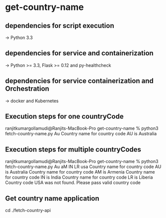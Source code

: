 # get-country-name

## dependencies for script execution
-> Python 3.3

## dependencies for service and containerization
-> Python >= 3.3, Flask >= 0.12 and py-healthcheck

## dependencies for service containerization and Orchestration
-> docker and Kubernetes

## Execution steps for one countryCode
ranjitkumargollamudi@Ranjits-MacBook-Pro get-country-name % python3 fetch-country-name.py Au
Country name for country code AU is Australia

## Execution steps for multiple countryCodes

ranjitkumargollamudi@Ranjits-MacBook-Pro get-country-name % python3 fetch-country-name.py Au aM IN LR usa
Country name for country code AU is Australia
Country name for country code AM is Armenia
Country name for country code IN is India
Country name for country code LR is Liberia
Country code USA was not found. Please pass valid country code

## Get country name application
cd ./fetch-country-api
